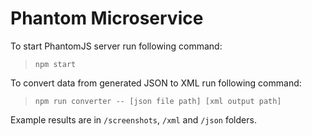 # Phantom Microservice

To start PhantomJS server run following command:
> `npm start`

To convert data from generated JSON to XML run following command:
> `npm run converter -- [json file path] [xml output path]`

Example results are in `/screenshots`, `/xml` and `/json` folders.
